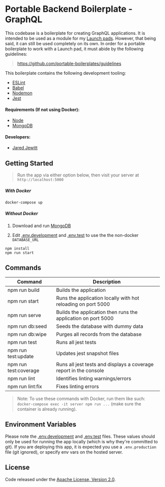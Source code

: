 # Portable Backend Boilerplate - GraphQL

This codebase is a boilerplate for creating GraphQL applications. It is intended to be used as a module for 
my [Launch pads](https://github.com/launch-pads). However, that being said, it can still be used completely on its own.
In order for a portable boilerplate to work with a Launch pad, it must abide by the following guidelines:

> <https://github.com/portable-boilerplates/guidelines>

This boilerplate contains the following development tooling:
- [ESLint](https://eslint.org/)
- [Babel](https://babeljs.io/)
- [Nodemon](https://nodemon.io/)
- [Jest](https://jestjs.io/)

#### Requirements (If not using Docker):

- [Node](https://nodejs.org/en/)
- [MongoDB](https://docs.mongodb.com/manual/installation/)

#### Developers:

- [Jared Jewitt](https://jared-jewitt.github.io/)

## Getting Started

> Run the app via either option below, then visit your server at `http://localhost:5000`

##### **With Docker**

```
docker-compose up
```

##### **Without Docker**

1. Download and run  [MongoDB](https://docs.mongodb.com/manual/installation/)

2. Edit [.env.development](.env.development) and [.env.test](.env.test) to use the the non-docker `DATABASE_URL`

```
npm install
npm run start
```

## Commands

| Command               | Description                                                        |
|-----------------------|--------------------------------------------------------------------|
| npm run build         | Builds the application                                             |
| npm run start         | Runs the application locally with hot reloading on port 5000       |
| npm run serve         | Builds the application then runs the application on port 5000      |
| npm run db:seed       | Seeds the database with dummy data                                 |
| npm run db:wipe       | Purges all records from the database                               |
| npm run test          | Runs all jest tests                                                |
| npm run test:update   | Updates jest snapshot files                                        |
| npm run test:coverage | Runs all jest tests and displays a coverage report in the console  |
| npm run lint          | Identifies linting warnings/errors                                 |
| npm run lint:fix      | Fixes linting errors                                               |

> Note: To use these commands with Docker, run them like such: `docker-compose exec -it server npm run ...` (make sure 
> the container is already running).

## Environment Variables

Please note the [.env.development](.env.development) and [.env.test](.env.test) files. These values should only be 
used for running the app locally (which is why they're committed to git). If you are deploying this app, it is expected
you use a `.env.production` file (git ignored), or specify env vars on the hosted server.

## License

Code released under the [Apache License, Version 2.0](LICENSE).
